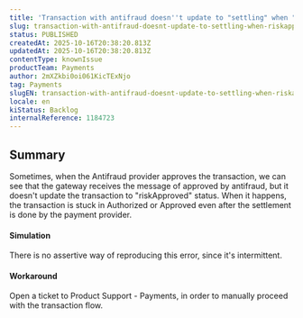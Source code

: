 ```yaml
---
title: 'Transaction with antifraud doesn''t update to "settling" when "riskApproved" log is missing'
slug: transaction-with-antifraud-doesnt-update-to-settling-when-riskapproved-log-is-missing
status: PUBLISHED
createdAt: 2025-10-16T20:38:20.813Z
updatedAt: 2025-10-16T20:38:20.813Z
contentType: knownIssue
productTeam: Payments
author: 2mXZkbi0oi061KicTExNjo
tag: Payments
slugEN: transaction-with-antifraud-doesnt-update-to-settling-when-riskapproved-log-is-missing
locale: en
kiStatus: Backlog
internalReference: 1184723
---
```


## Summary


Sometimes, when the Antifraud provider approves the transaction, we can see that the gateway receives the message of approved by antifraud, but it doesn't update the transaction to "riskApproved" status. When it happens, the transaction is stuck in Authorized or Approved even after the settlement is done by the payment provider.


#### Simulation


There is no assertive way of reproducing this error, since it's intermittent.


#### Workaround


Open a ticket to Product Support - Payments, in order to manually proceed with the transaction flow.


